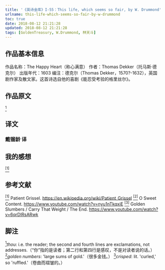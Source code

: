 ```yaml
---
title: '《英诗金库》I-55：This life, which seems so fair, by W. Drummond'
urlname: this-life-which-seems-so-fair-by-w-drummond
toc: true
date: 2018-08-12 21:21:28
updated: 2018-08-12 21:21:28
tags: [GoldenTreasury, W.Drummond, 林天斗]
---
```


## 作品基本信息

作品名称：The Happy Heart（称心满意）
作者：Thomas Dekker（托马斯·德克尔）
出版年代：1603
编注：德克尔（Thomas Dekker，1570?-1632），英国剧作家及散文家。这首诗选自他的喜剧《能忍受考验的格里丝尔》。

## 作品原文

<a href="#note1" id="note1ref"><sup>1</sup></a>


## 译文
### 戴镏龄 译


## 我的感想
<a href="#bib1" id="bib1ref"><sup>[1]</sup></a>


## 参考文献
<a id="bib1" href="#bib1ref"><sup>[1]</sup></a> Patient Grissel. <https://en.wikipedia.org/wiki/Patient_Grissel>
<a id="bib2" href="#bib2ref"><sup>[2]</sup></a> O Sweet Content. <https://www.youtube.com/watch?v=nyu1nTkqxiE>
<a id="bib3" href="#bib3ref"><sup>[3]</sup></a> Golden Slumbers / Carry That Weight / The End. <https://www.youtube.com/watch?v=6qrDlRsARwk>

## 脚注
<a id="note1" href="#note1ref"><sup>1</sup></a>*thou*: i.e. the reader; the second and fourth lines are exclamations, not addresses.（“你”指的是读者；第二行和第四行是感叹，不是对读者说的话。）
<a id="note2" href="#note2ref"><sup>2</sup></a>*golden numbers*: 'large sums of gold.'（很多金钱。）
<a id="note3" href="#note3ref"><sup>3</sup></a>*crisped*: lit. 'curled,' so 'ruffled.'（卷曲而褶皱的。）
